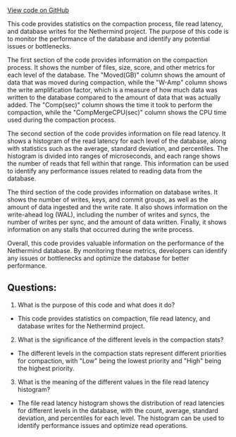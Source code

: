 [View code on GitHub](https://github.com/NethermindEth/nethermind/src/Nethermind/Nethermind.Db.Test/InputFiles/CompactionStatsExample_MissingLevels.txt)

This code provides statistics on the compaction process, file read latency, and database writes for the Nethermind project. The purpose of this code is to monitor the performance of the database and identify any potential issues or bottlenecks. 

The first section of the code provides information on the compaction process. It shows the number of files, size, score, and other metrics for each level of the database. The "Moved(GB)" column shows the amount of data that was moved during compaction, while the "W-Amp" column shows the write amplification factor, which is a measure of how much data was written to the database compared to the amount of data that was actually added. The "Comp(sec)" column shows the time it took to perform the compaction, while the "CompMergeCPU(sec)" column shows the CPU time used during the compaction process. 

The second section of the code provides information on file read latency. It shows a histogram of the read latency for each level of the database, along with statistics such as the average, standard deviation, and percentiles. The histogram is divided into ranges of microseconds, and each range shows the number of reads that fell within that range. This information can be used to identify any performance issues related to reading data from the database. 

The third section of the code provides information on database writes. It shows the number of writes, keys, and commit groups, as well as the amount of data ingested and the write rate. It also shows information on the write-ahead log (WAL), including the number of writes and syncs, the number of writes per sync, and the amount of data written. Finally, it shows information on any stalls that occurred during the write process. 

Overall, this code provides valuable information on the performance of the Nethermind database. By monitoring these metrics, developers can identify any issues or bottlenecks and optimize the database for better performance.
## Questions: 
 1. What is the purpose of this code and what does it do?
- This code provides statistics on compaction, file read latency, and database writes for the Nethermind project.

2. What is the significance of the different levels in the compaction stats?
- The different levels in the compaction stats represent different priorities for compaction, with "Low" being the lowest priority and "High" being the highest priority.

3. What is the meaning of the different values in the file read latency histogram?
- The file read latency histogram shows the distribution of read latencies for different levels in the database, with the count, average, standard deviation, and percentiles for each level. The histogram can be used to identify performance issues and optimize read operations.